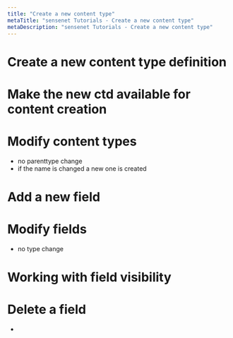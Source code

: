 ```yaml
---
title: "Create a new content type"
metaTitle: "sensenet Tutorials - Create a new content type"
metaDescription: "sensenet Tutorials - Create a new content type"
---
```


# Create a new content type definition

# Make the new ctd available for content creation

# Modify content types

- no parenttype change
- if the name is changed a new one is created

# Add a new field

# Modify fields

- no type change

# Working with field visibility

# Delete a field

-
